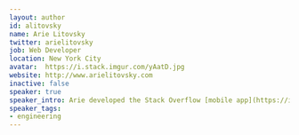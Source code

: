 ```yaml
---
layout: author
id: alitovsky
name: Arie Litovsky
twitter: arielitovsky
job: Web Developer
location: New York City
avatar:  https://i.stack.imgur.com/yAatD.jpg
website: http://www.arielitovsky.com
inactive: false
speaker: true
speaker_intro: Arie developed the Stack Overflow [mobile app](https://itunes.apple.com/us/app/stack-exchange/id871299723?mt=8) while [travelling](http://www.arielitovsky.com/blog/if-you-havent-worked-remotely-abroad-youre-missing-out/) around the world. He enjoys speaking on career development, mobile design (especially iOS), other cultures and languages, and turning espresso into code.
speaker_tags:
- engineering
---
```

